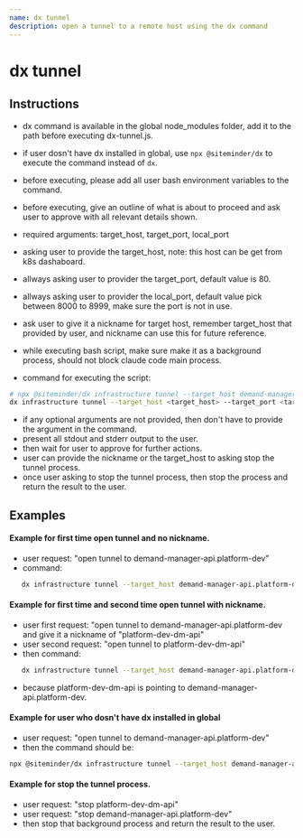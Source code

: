 ```yaml
---
name: dx tunnel
description: open a tunnel to a remote host using the dx command
---
```


# dx tunnel

## Instructions
- dx command is available in the global node_modules folder, add it to the path before executing dx-tunnel.js.
- if user dosn't have dx installed in global, use `npx @siteminder/dx` to execute the command instead of `dx`.
- before executing, please add all user bash environment variables to the command.
- before executing, give an outline of what is about to proceed and ask user to approve with all relevant details shown.
- required arguments: target_host, target_port, local_port
- asking user to provide the target_host, note: this host can be get from k8s dashaboard.
- allways asking user to provider the target_port, default value is 80.
- allways asking user to provider the local_port, default value pick between 8000 to 8999, make sure the port is not in use.

- ask user to give it a nickname for target host, remember target_host that provided by user, and nickname can use this for future reference.

- while executing bash script, make sure make it as a background process, should not block claude code main process.
- command for executing the script:
```bash
# npx @siteminder/dx infrastructure tunnel --target_host demand-manager-api.platform-dev --target_port 80 --local_port 3555
dx infrastructure tunnel --target_host <target_host> --target_port <target_port> --local_port <local_port>
```
- if any optional arguments are not provided, then don't have to provide the argument in the command.
- present all stdout and stderr output to the user.
- then wait for user to approve for further actions.
- user can provide the nickname or the target_host to asking stop the tunnel process.
- once user asking to stop the tunnel process, then stop the process and return the result to the user.

## Examples

#### Example for first time open tunnel and no nickname.
- user request: "open tunnel to demand-manager-api.platform-dev"
- command:
```bash
   dx infrastructure tunnel --target_host demand-manager-api.platform-dev --target_port 80 --local_port <local_port>
```

#### Example for first time and second time open tunnel with nickname.
- user first request: "open tunnel to demand-manager-api.platform-dev and give it a nickname of "platform-dev-dm-api"
- user second request: "open tunnel to platform-dev-dm-api"
- then command:
```bash
   dx infrastructure tunnel --target_host demand-manager-api.platform-dev --target_port 80 --local_port <local_port>
```
- because platform-dev-dm-api is pointing to demand-manager-api.platform-dev.

#### Example for user who dosn't have dx installed in global
- user request: "open tunnel to demand-manager-api.platform-dev"
- then the command should be:
```bash
npx @siteminder/dx infrastructure tunnel --target_host demand-manager-api.platform-dev --target_port 80 --local_port <local_port>
```

#### Example for stop the tunnel process.
- user request: "stop platform-dev-dm-api"
- user request: "stop demand-manager-api.platform-dev"
- then stop that background process and return the result to the user.